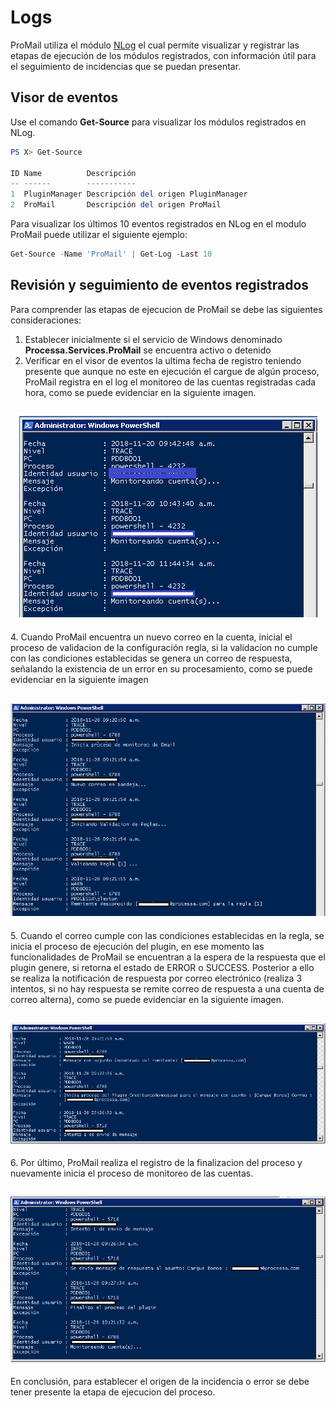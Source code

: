 # Logs

ProMail utiliza el módulo [NLog](https://github.com/RD-Processa/NLog) el cual permite visualizar y registrar las etapas de ejecución de los módulos registrados, con información útil para el seguimiento de incidencias que se puedan presentar.

## Visor de eventos

Use el comando **Get-Source** para visualizar los módulos registrados en NLog.

```powershell
PS X> Get-Source

ID Name          Descripción
-- ------        -----------
1  PluginManager Descripción del origen PluginManager
2  ProMail       Descripción del origen ProMail
```

Para visualizar los últimos 10 eventos registrados en NLog en el modulo ProMail puede utilizar el siguiente ejemplo:

```powershell
Get-Source -Name 'ProMail' | Get-Log -Last 10
```

## Revisión y seguimiento de eventos registrados

Para comprender las etapas de ejecucion de ProMail se debe las siguientes consideraciones:

1. Establecer inicialmente si el servicio de Windows denominado **Processa.Services.ProMail** se encuentra activo o detenido
2. Verificar en el visor de eventos la ultima fecha de registro teniendo presente que aunque no este en ejecución el cargue de algún proceso, ProMail registra en el log el monitoreo de las cuentas registradas cada hora, como se puede evidenciar en la siguiente imagen.

<h2 align="center"><img src="Setup/Monitoreo cuentas.png" /></h2>
4. Cuando ProMail encuentra un nuevo correo en la cuenta, inicial el proceso de validacion de la configuración regla, si la validacion no cumple con las condiciones establecidas se genera un correo de respuesta, señalando la existencia de un error en su procesamiento, como se puede evidenciar en la siguiente imagen 
<h2 align="center"><img src="Setup/Monitoreo Reglas.png" /></h2>
5. Cuando el correo cumple con las condiciones establecidas en la regla, se inicia el proceso de ejecución del plugin, en ese momento las funcionalidades de ProMail se encuentran a la espera de la respuesta que el plugin genere, si retorna el estado de ERROR o SUCCESS. Posterior a ello se realiza la notificación de respuesta por correo electrónico (realiza 3 intentos, si no hay respuesta se remite correo de respuesta a una cuenta de correo alterna), como se puede evidenciar en la siguiente imagen.
<h2 align="center"><img src="Setup/Monitoreo Plugin.png" /></h2>
6. Por último, ProMail realiza el registro de la finalizacion del proceso y nuevamente inicia el proceso de monitoreo de las cuentas.
<h2 align="center"><img src="Setup/Monitoreo Notificacion.png" /></h2>

En conclusión, para establecer el origen de la incidencia o error se debe tener presente la etapa de ejecucion del proceso.
